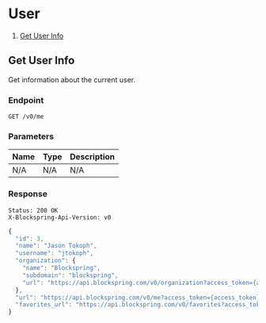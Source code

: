 # User

1. [Get User Info](#)


## Get User Info

Get information about the current user.

### Endpoint

`GET /v0/me`

### Parameters

| Name | Type | Description|
| --- | --- | --- |
| N/A | N/A | N/A |

### Response

```http
Status: 200 OK
X-Blockspring-Api-Version: v0
```

```javascript
{
  "id": 3,
  "name": "Jason Tokoph",
  "username": "jtokoph",
  "organization": {
    "name": "Blockspring",
    "subdomain": "blockspring",
    "url": "https://api.blockspring.com/v0/organization?access_token={access_token}"
  },
  "url": "https://api.blockspring.com/v0/me?access_token={access_token}",
  "favorites_url": "https://api.blockspring.com/v0/favorites?access_token={access_token}"
}
```
